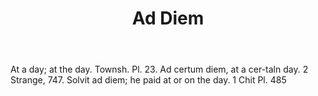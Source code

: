 ---
title: Ad Diem
letter: A
permalink: "/definitions/ad-diem.html"
body: At a day; at the day. Townsh. Pl. 23. Ad certum diem, at a cer-taln day. 2 Strange,
  747. Solvit ad diem; he paid at or on the day. 1 Chit Pl. 485
published_at: '2018-07-07'
layout: post
---
